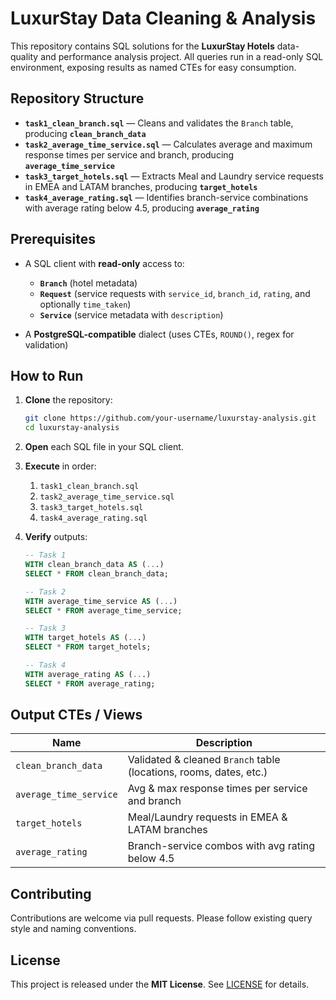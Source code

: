 # LuxurStay Data Cleaning & Analysis

This repository contains SQL solutions for the **LuxurStay Hotels** data-quality and performance analysis project. All queries run in a read-only SQL environment, exposing results as named CTEs for easy consumption.

## Repository Structure

* **`task1_clean_branch.sql`** — Cleans and validates the `Branch` table, producing **`clean_branch_data`**
* **`task2_average_time_service.sql`** — Calculates average and maximum response times per service and branch, producing **`average_time_service`**
* **`task3_target_hotels.sql`** — Extracts Meal and Laundry service requests in EMEA and LATAM branches, producing **`target_hotels`**
* **`task4_average_rating.sql`** — Identifies branch-service combinations with average rating below 4.5, producing **`average_rating`**

## Prerequisites

* A SQL client with **read-only** access to:

  * **`Branch`** (hotel metadata)
  * **`Request`** (service requests with `service_id`, `branch_id`, `rating`, and optionally `time_taken`)
  * **`Service`** (service metadata with `description`)
* A **PostgreSQL-compatible** dialect (uses CTEs, `ROUND()`, regex for validation)

## How to Run

1. **Clone** the repository:

   ```bash
   git clone https://github.com/your-username/luxurstay-analysis.git
   cd luxurstay-analysis
   ```

2. **Open** each SQL file in your SQL client.

3. **Execute** in order:

   1. `task1_clean_branch.sql`
   2. `task2_average_time_service.sql`
   3. `task3_target_hotels.sql`
   4. `task4_average_rating.sql`

4. **Verify** outputs:

   ```sql
   -- Task 1
   WITH clean_branch_data AS (...) 
   SELECT * FROM clean_branch_data;

   -- Task 2
   WITH average_time_service AS (...) 
   SELECT * FROM average_time_service;

   -- Task 3
   WITH target_hotels AS (...) 
   SELECT * FROM target_hotels;

   -- Task 4
   WITH average_rating AS (...) 
   SELECT * FROM average_rating;
   ```

## Output CTEs / Views

| **Name**               | **Description**                                                    |
| ---------------------- | ------------------------------------------------------------------ |
| `clean_branch_data`    | Validated & cleaned `Branch` table (locations, rooms, dates, etc.) |
| `average_time_service` | Avg & max response times per service and branch                    |
| `target_hotels`        | Meal/Laundry requests in EMEA & LATAM branches                     |
| `average_rating`       | Branch-service combos with avg rating below 4.5                    |

## Contributing

Contributions are welcome via pull requests. Please follow existing query style and naming conventions.

## License

This project is released under the **MIT License**. See [LICENSE](LICENSE) for details.
